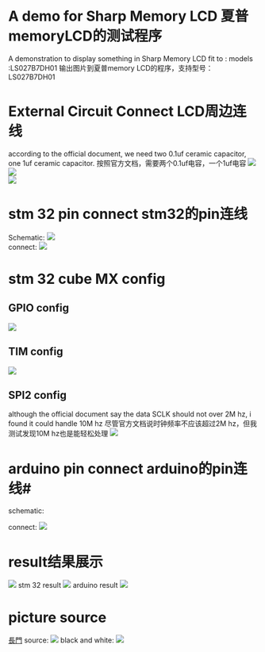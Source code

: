 # A demo for Sharp Memory LCD 夏普memoryLCD的测试程序 #
A demonstration to display something in Sharp Memory LCD 
fit to : models :LS027B7DH01
输出图片到夏普memory LCD的程序，支持型号：LS027B7DH01

# External Circuit Connect LCD周边连线 #
according to the official document, we need two 0.1uf ceramic capacitor, one 1uf ceramic capacitor.
按照官方文档，需要两个0.1uf电容，一个1uf电容
![](https://github.com/DeathSea/Sharp_Memory_Disp_Demo/raw/master/picture/external_circuit_schematic.jpg)<br/>
![](https://github.com/DeathSea/Sharp_Memory_Disp_Demo/raw/master/picture/external_circuit_1.jpg)<br/>
![](https://github.com/DeathSea/Sharp_Memory_Disp_Demo/raw/master/picture/external_circuit_2.jpg)<br/>

# stm 32 pin connect stm32的pin连线 #
Schematic:
![](https://github.com/DeathSea/Sharp_Memory_Disp_Demo/raw/master/picture/Schematic_stm32.png)<br/>
connect:
![](https://github.com/DeathSea/Sharp_Memory_Disp_Demo/raw/master/picture/stm32_connect.JPG)<br/>


# stm 32 cube MX config #
## GPIO config ##
![](https://github.com/DeathSea/Sharp_Memory_Disp_Demo/raw/master/picture/CubeMX_GPIO.jpg)
## TIM config ##
![](https://github.com/DeathSea/Sharp_Memory_Disp_Demo/raw/master/picture/CubeMX_TIM.jpg)
## SPI2 config ##
although the official document say the data SCLK should not over 2M hz,
i found it could handle 10M hz
尽管官方文档说时钟频率不应该超过2M hz，但我测试发现10M hz也是能轻松处理
![](https://github.com/DeathSea/Sharp_Memory_Disp_Demo/raw/master/picture/CubeMX_SPI2.jpg)

# arduino pin connect arduino的pin连线#
schematic:

connect:
![](https://github.com/DeathSea/Sharp_Memory_Disp_Demo/raw/master/picture/arduino_connect.JPG)<br/>

# result结果展示 #
![](https://github.com/DeathSea/Sharp_Memory_Disp_Demo/raw/master/picture/result.JPG)
stm 32 result
![](https://github.com/DeathSea/Sharp_Memory_Disp_Demo/raw/master/picture/stm32_result.JPG)
arduino result
![](https://github.com/DeathSea/Sharp_Memory_Disp_Demo/raw/master/picture/arduino_result.JPG)

# picture source #
[長門](https://www.pixiv.net/artworks/81387746)
source: 
![](https://github.com/DeathSea/Sharp_Memory_Disp_Demo/raw/master/picture/demo_source.png)
black and white:
![](https://github.com/DeathSea/Sharp_Memory_Disp_Demo/raw/master/picture/demo_black_and_white.wbm)
